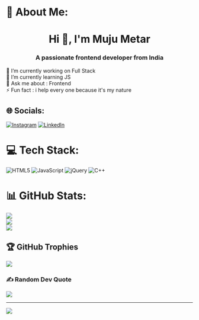 # 💫 About Me:
<h1 align="center">Hi 👋, I'm Muju Metar</h1>
<h3 align="center">A passionate frontend developer from India</h3>
🔭 I’m currently working on Full Stack<br>🌱 I’m currently learning JS<br>💬 Ask me about : Frontend<br>⚡ Fun fact : i help every one because it's my nature


## 🌐 Socials:
[![Instagram](https://img.shields.io/badge/Instagram-%23E4405F.svg?logo=Instagram&logoColor=white)](https://instagram.com/muju_metar) [![LinkedIn](https://img.shields.io/badge/LinkedIn-%230077B5.svg?logo=linkedin&logoColor=white)](https://linkedin.com/in/muju3) 

# 💻 Tech Stack:
![HTML5](https://img.shields.io/badge/html5-%23E34F26.svg?style=for-the-badge&logo=html5&logoColor=white) ![JavaScript](https://img.shields.io/badge/javascript-%23323330.svg?style=for-the-badge&logo=javascript&logoColor=%23F7DF1E) ![jQuery](https://img.shields.io/badge/jquery-%230769AD.svg?style=for-the-badge&logo=jquery&logoColor=white) ![C++](https://img.shields.io/badge/c++-%2300599C.svg?style=for-the-badge&logo=c%2B%2B&logoColor=white)
# 📊 GitHub Stats:
![](https://github-readme-stats.vercel.app/api?username=mujumetar&theme=dark&hide_border=false&include_all_commits=true&count_private=true)<br/>
![](https://github-readme-streak-stats.herokuapp.com/?user=mujumetar&theme=dark&hide_border=false)<br/>
![](https://github-readme-stats.vercel.app/api/top-langs/?username=mujumetar&theme=dark&hide_border=false&include_all_commits=true&count_private=true&layout=compact)

## 🏆 GitHub Trophies
![](https://github-profile-trophy.vercel.app/?username=mujumetar&theme=solarized-dark&no-frame=false&no-bg=true&margin-w=4)

### ✍️ Random Dev Quote
![](https://quotes-github-readme.vercel.app/api?type=horizontal&theme=radical)

---
[![](https://visitcount.itsvg.in/api?id=mujumetar&icon=7&color=13)](https://visitcount.itsvg.in)

<!-- Proudly created with GPRM ( https://gprm.itsvg.in ) -->
